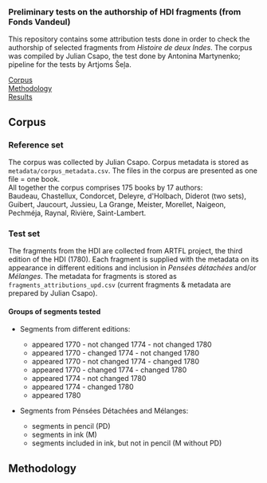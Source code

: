 ### Preliminary tests on the authorship of HDI fragments (from Fonds Vandeul)
  
This repository contains some attribution tests done in order to check the authorship of selected fragments from *Histoire de deux Indes*. The corpus was compiled by Julian Csapo, the test done by Antonina Martynenko; pipeline for the tests by Artjoms Šeļa.  
  
[Corpus](##Corpus)  
[Methodology](##Methodology)  
[Results](##Restults)  

## Corpus
### Reference set
The corpus was collected by Julian Csapo. Corpus metadata is stored as `metadata/corpus_metadata.csv`. The files in the corpus are presented as one file = one book.  
All together the corpus comprises 175 books by 17 authors:  
Baudeau, Chastellux, Condorcet, Deleyre, d'Holbach, Diderot (two sets), Guibert, Jaucourt, Jussieu, La Grange, Meister, Morellet, Naigeon, Pechméja, Raynal, Rivière, Saint-Lambert.  

### Test set
The fragments from the HDI are collected from ARTFL project, the third edition of the HDI (1780). Each fragment is supplied with the metadata on its appearance in different editions and inclusion in *Pensées détachées* and/or *Mélanges*. The metadata for fragments is stored as `fragments_attributions_upd.csv` (current fragments & metadata are prepared by Julian Csapo).

#### Groups of segments tested
- Segments from different editions:  
  - appeared 1770 - not changed 1774 - not changed 1780  
  - appeared 1770 - changed 1774 - not changed 1780  
  - appeared 1770 - not changed 1774 - changed 1780  
  - appeared 1770 - changed 1774 - changed 1780  
  - appeared 1774 - not changed 1780  
  - appeared 1774 - changed 1780  
  - appeared 1780  

- Segments from Pénsées Détachées and Mélanges:
  - segments in pencil (PD)
  - segments in ink (M)
  - segments included in ink, but not in pencil (M without PD)

## Methodology
